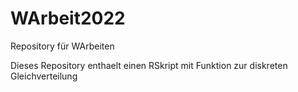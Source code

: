 # WArbeit2022
Repository für WArbeiten

Dieses Repository enthaelt einen RSkript mit Funktion zur diskreten Gleichverteilung
